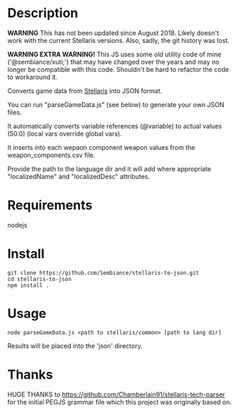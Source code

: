 Description
===========

**WARNING** This has not been updated since August 2018. Likely doesn't work with the current Stellaris versions. Also, sadly, the git history was lost.

**WARNING EXTRA WARNING!** This JS uses some old utility code of mine ('@sembiance/xuti;') that may have changed over the years and may no longer be compatible with this code. Shouldn't be hard to refactor the code to workaround it.

Converts game data from [Stellaris](https://store.steampowered.com/app/281990/Stellaris/) into JSON format.

You can run "parseGameData.js" (see below) to generate your own JSON files.

It automatically converts variable references (@variable) to actual values (50.0) (local vars override global vars).

It inserts into each wepaon component weapon values from the weapon_components.csv file.

Provide the path to the language dir and it will add where appropriate "localizedName" and "localizedDesc" attributes.


Requirements
============
nodejs

Install
=======
```
git clone https://github.com/Sembiance/stellaris-to-json.git
cd stellaris-to-json
npm install .
```


Usage
=====
```node parseGameData.js <path to stellaris/common> [path to lang dir]```

Results will be placed into the 'json' directory.


Thanks
======
HUGE THANKS to https://github.com/Chamberlain91/stellaris-tech-parser for the initial PEGJS grammar file which this project was originally based on.
